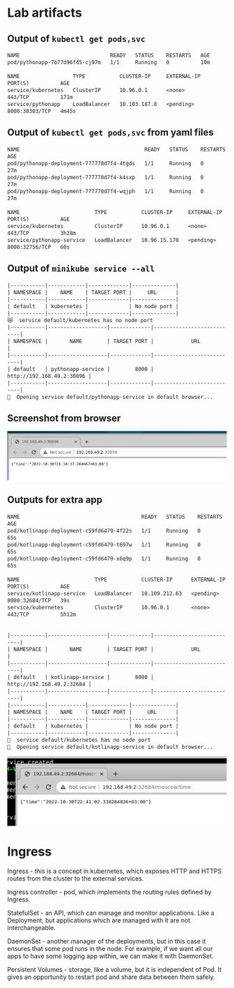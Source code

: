 # Lab artifacts

## Output of `kubectl get pods,svc`

```
NAME                             READY   STATUS    RESTARTS   AGE
pod/pythonapp-7b77d96fd5-cj97m   1/1     Running   0          10m

NAME                 TYPE           CLUSTER-IP     EXTERNAL-IP   PORT(S)          AGE
service/kubernetes   ClusterIP      10.96.0.1      <none>        443/TCP          171m
service/pythonapp    LoadBalancer   10.103.187.0   <pending>     8000:30303/TCP   4m45s
```

## Output of `kubectl get pods,svc` from yaml files

```
NAME                                        READY   STATUS    RESTARTS   AGE
pod/pythonapp-deployment-777778d7f4-4tgds   1/1     Running   0          27m
pod/pythonapp-deployment-777778d7f4-k4sxp   1/1     Running   0          27m
pod/pythonapp-deployment-777778d7f4-wqjph   1/1     Running   0          27m

NAME                        TYPE           CLUSTER-IP     EXTERNAL-IP   PORT(S)          AGE
service/kubernetes          ClusterIP      10.96.0.1      <none>        443/TCP          3h28m
service/pythonapp-service   LoadBalancer   10.96.15.170   <pending>     8000:32756/TCP   60s
```

## Output of `minikube service --all`

```
|-----------|------------|-------------|--------------|
| NAMESPACE |    NAME    | TARGET PORT |     URL      |
|-----------|------------|-------------|--------------|
| default   | kubernetes |             | No node port |
|-----------|------------|-------------|--------------|
😿  service default/kubernetes has no node port
|-----------|-------------------|-------------|---------------------------|
| NAMESPACE |       NAME        | TARGET PORT |            URL            |
|-----------|-------------------|-------------|---------------------------|
| default   | pythonapp-service |        8000 | http://192.168.49.2:30896 |
|-----------|-------------------|-------------|---------------------------|
🎉  Opening service default/pythonapp-service in default browser...
```

## Screenshot from browser

![img.png](images/screenshot.png)

## Outputs for extra app

```commandline
NAME                                       READY   STATUS    RESTARTS   AGE
pod/kotlinapp-deployment-c59fd6479-4f22s   1/1     Running   0          65s
pod/kotlinapp-deployment-c59fd6479-t697w   1/1     Running   0          65s
pod/kotlinapp-deployment-c59fd6479-x6q9p   1/1     Running   0          65s

NAME                        TYPE           CLUSTER-IP      EXTERNAL-IP   PORT(S)          AGE
service/kotlinapp-service   LoadBalancer   10.109.212.63   <pending>     8080:32684/TCP   39s
service/kubernetes          ClusterIP      10.96.0.1       <none>        443/TCP          5h12m


|-----------|-------------------|-------------|---------------------------|
| NAMESPACE |       NAME        | TARGET PORT |            URL            |
|-----------|-------------------|-------------|---------------------------|
| default   | kotlinapp-service |        8080 | http://192.168.49.2:32684 |
|-----------|-------------------|-------------|---------------------------|
|-----------|------------|-------------|--------------|
| NAMESPACE |    NAME    | TARGET PORT |     URL      |
|-----------|------------|-------------|--------------|
| default   | kubernetes |             | No node port |
|-----------|------------|-------------|--------------|
  service default/kubernetes has no node port
  Opening service default/kotlinapp-service in default browser...

```

![img.png](images/screenshot-extra.png)

# Ingress

Ingress - this is a concept in kubernetes, which exposes HTTP and HTTPS routes from the
cluster to the external services.

Ingress controller - pod, which implements the routing rules defined by Ingress.

StatefulSet - an API, which can manage and monitor applications. Like a Deployment, but applications
which are managed with it are not interchangeable.

DaemonSet - another manager of the deployments, but in this case it ensures that some pod runs
in the node. For example, if we want all our apps to have some logging app within, we can
make it with DaemonSet.

Persistent Volumes - storage, like a volume, but it is independent of Pod. It gives an opportunity 
to restart pod and share data between them safely.